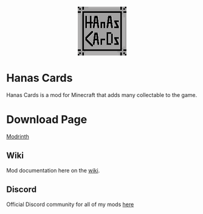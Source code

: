 <p align="center">
    <img src="./src/main/resources/assets/hanas_cards/icon.png" alt="Hanas Cards title">
</p>

# Hanas Cards

Hanas Cards is a mod for Minecraft that adds many collectable to the game.

# Download Page
[Modrinth](https://modrinth.com/mod/hanas-cards)

## Wiki

Mod documentation here on the [wiki](https://github.com/ThievishJoke/Hanas-Cards/wiki).

## Discord
Official Discord community for all of my mods [here](https://discord.gg/yW2zQJp4bM)